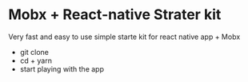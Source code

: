 # Mobx + React-native Strater kit

Very fast and easy to use simple starte kit for react native app + Mobx

  - git clone
  - cd + yarn
  - start playing with the app